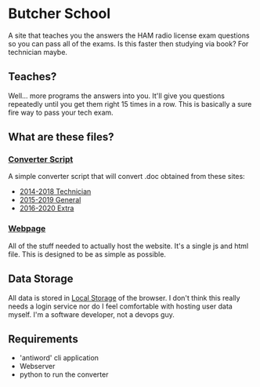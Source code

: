 Butcher School
==============

A site that teaches you the answers the HAM radio license exam questions so you can pass all of the exams. Is this faster then studying via book? For technician maybe.

Teaches?
--------

Well... more programs the answers into you. It'll give you questions repeatedly until you get them right 15 times in a row. This is basically a sure fire way to pass your tech exam.

What are these files?
---------------------

### [Converter Script](https://github.com/gravypod/ButcherSchool/blob/master/converter/convert.py)

A simple converter script that will convert .doc obtained from these sites:

* [2014-2018 Technician](http://ncvec.org/page.php?id=362)
* [2015-2019 General](http://ncvec.org/page.php?id=364)
* [2016-2020 Extra](http://www.ncvec.org/page.php?id=365)

### [Webpage](https://github.com/gravypod/ButcherSchool/site/)

All of the stuff needed to actually host the website. It's a single js and html file. This is designed to be as simple as possible. 

Data Storage
------------

All data is stored in [Local Storage](http://www.w3schools.com/html/html5_webstorage.asp) of the browser. I don't think this really needs a login service nor do I feel comfortable with hosting user data myself. I'm a software developer, not a devops guy.

Requirements
------------

 * 'antiword' cli application
 * Webserver
 * python to run the converter
